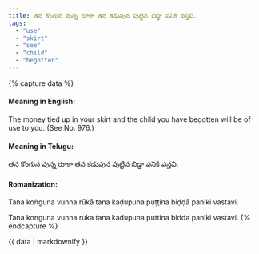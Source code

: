```yaml
---
title: తన కొంగున వున్న రూకా తన కడుపున పుట్టిన బిడ్డా పనికి వస్తవి.
tags:
  - "use"
  - "skirt"
  - "see"
  - "child"
  - "begotten"
---
```


{% capture data %}
#### Meaning in English:
The money tied up in your skirt and the child you have begotten will be of use to you.
(See No. 976.)

#### Meaning in Telugu:
తన కొంగున వున్న రూకా తన కడుపున పుట్టిన బిడ్డా పనికి వస్తవి.

#### Romanization:
Tana koṅguna vunna rūkā tana kaḍupuna puṭṭina biḍḍā paniki vastavi.

Tana konguna vunna ruka tana kadupuna puttina bidda paniki vastavi.
{% endcapture %}

{{ data | markdownify }}

